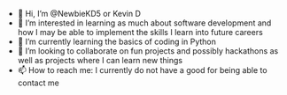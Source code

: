 - 👋 Hi, I’m @NewbieKD5 or Kevin D
- 👀 I’m interested in learning as much about software development and how I may be able to implement the skills I learn into future careers
- 🌱 I’m currently learning the basics of coding in Python 
- 💞️ I’m looking to collaborate on fun projects and possibly hackathons as well as projects where I can learn new things
- 📫 How to reach me: I currently do not have a good for being able to contact me

<!---
NewbieKD5/NewbieKD5 is a ✨ special ✨ repository because its `README.md` (this file) appears on your GitHub profile.
You can click the Preview link to take a look at your changes.
--->
